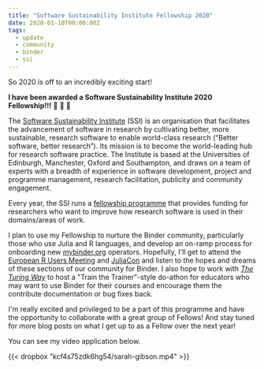 ```yaml
---
title: "Software Sustainability Institute Fellowship 2020"
date: 2020-01-10T00:00:00Z
tags:
  - update
  - community
  - binder
  - ssi
---
```


So 2020 is off to an incredibly exciting start!

**I have been awarded a Software Sustainability Institute 2020 Fellowship!!!** :tada: :tada: :tada:

The [Software Sustainability Institute](https://software.ac.uk) (SSI) is an organisation that facilitates the advancement of software in research by cultivating better, more sustainable, research software to enable world-class research (“Better software, better research”).
Its mission is to become the world-leading hub for research software practice.
The Institute is based at the Universities of Edinburgh, Manchester, Oxford and Southampton, and draws on a team of experts with a breadth of experience in software development, project and programme management, research facilitation, publicity and community engagement.

Every year, the SSI runs a [fellowship programme](https://software.ac.uk/programmes-and-events/fellowship-programme) that provides funding for researchers who want to improve how research software is used in their domains/areas of work.

I plan to use my Fellowship to nurture the Binder community, particularly those who use Julia and R languages, and develop an on-ramp process for onboarding new [mybinder.org](https://mybinder.org) operators.
Hopefully, I'll get to attend the [European R Users Meeting](http://2020.erum.io/) and [JuliaCon](https://juliacon.org/2020/) and listen to the hopes and dreams of these sections of our community for Binder.
I also hope to work with [_The Turing Way_](https://github.com/alan-turing-institute/the-turing-way) to host a "Train the Trainer"-style do-athon for educators who may want to use Binder for their courses and encourage them the contribute documentation or bug fixes back.

I'm really excited and privileged to be a part of this programme and have the opportunity to collaborate with a great group of Fellows!
And stay tuned for more blog posts on what I get up to as a Fellow over the next year!

You can see my video application below.

{{< dropbox "kcf4s75zdk6hg54/sarah-gibson.mp4" >}}
